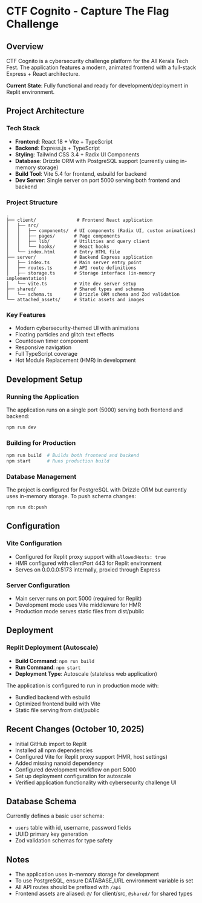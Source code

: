 # CTF Cognito - Capture The Flag Challenge

## Overview
CTF Cognito is a cybersecurity challenge platform for the All Kerala Tech Fest. The application features a modern, animated frontend with a full-stack Express + React architecture.

**Current State**: Fully functional and ready for development/deployment in Replit environment.

## Project Architecture

### Tech Stack
- **Frontend**: React 18 + Vite + TypeScript
- **Backend**: Express.js + TypeScript
- **Styling**: Tailwind CSS 3.4 + Radix UI Components
- **Database**: Drizzle ORM with PostgreSQL support (currently using in-memory storage)
- **Build Tool**: Vite 5.4 for frontend, esbuild for backend
- **Dev Server**: Single server on port 5000 serving both frontend and backend

### Project Structure
```
.
├── client/               # Frontend React application
│   ├── src/
│   │   ├── components/  # UI components (Radix UI, custom animations)
│   │   ├── pages/       # Page components
│   │   ├── lib/         # Utilities and query client
│   │   └── hooks/       # React hooks
│   └── index.html       # Entry HTML file
├── server/              # Backend Express application
│   ├── index.ts         # Main server entry point
│   ├── routes.ts        # API route definitions
│   ├── storage.ts       # Storage interface (in-memory implementation)
│   └── vite.ts          # Vite dev server setup
├── shared/              # Shared types and schemas
│   └── schema.ts        # Drizzle ORM schema and Zod validation
└── attached_assets/     # Static assets and images
```

### Key Features
- Modern cybersecurity-themed UI with animations
- Floating particles and glitch text effects
- Countdown timer component
- Responsive navigation
- Full TypeScript coverage
- Hot Module Replacement (HMR) in development

## Development Setup

### Running the Application
The application runs on a single port (5000) serving both frontend and backend:
```bash
npm run dev
```

### Building for Production
```bash
npm run build  # Builds both frontend and backend
npm start      # Runs production build
```

### Database Management
The project is configured for PostgreSQL with Drizzle ORM but currently uses in-memory storage. To push schema changes:
```bash
npm run db:push
```

## Configuration

### Vite Configuration
- Configured for Replit proxy support with `allowedHosts: true`
- HMR configured with clientPort 443 for Replit environment
- Serves on 0.0.0.0:5173 internally, proxied through Express

### Server Configuration
- Main server runs on port 5000 (required for Replit)
- Development mode uses Vite middleware for HMR
- Production mode serves static files from dist/public

## Deployment

### Replit Deployment (Autoscale)
- **Build Command**: `npm run build`
- **Run Command**: `npm start`
- **Deployment Type**: Autoscale (stateless web application)

The application is configured to run in production mode with:
- Bundled backend with esbuild
- Optimized frontend build with Vite
- Static file serving from dist/public

## Recent Changes (October 10, 2025)
- Initial GitHub import to Replit
- Installed all npm dependencies
- Configured Vite for Replit proxy support (HMR, host settings)
- Added missing nanoid dependency
- Configured development workflow on port 5000
- Set up deployment configuration for autoscale
- Verified application functionality with cybersecurity challenge UI

## Database Schema
Currently defines a basic user schema:
- `users` table with id, username, password fields
- UUID primary key generation
- Zod validation schemas for type safety

## Notes
- The application uses in-memory storage for development
- To use PostgreSQL, ensure DATABASE_URL environment variable is set
- All API routes should be prefixed with `/api`
- Frontend assets are aliased: `@/` for client/src, `@shared/` for shared types
